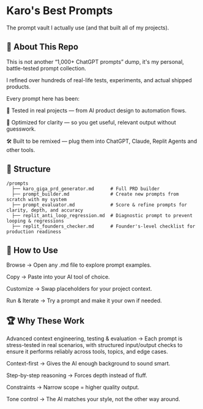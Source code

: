 # Karo's Best Prompts
The prompt vault I actually use (and that built all of my projects).


## 📖 About This Repo
This is not another “1,000+ ChatGPT prompts” dump, it's my personal, battle-tested prompt collection.

I refined over hundreds of real-life tests, experiments, and actual shipped products.

Every prompt here has been:

🧪 Tested in real projects — from AI product design to automation flows.

🎯 Optimized for clarity — so you get useful, relevant output without guesswork.

🛠 Built to be remixed — plug them into ChatGPT, Claude, Replit Agents and other tools.


## 📂 Structure
```text
/prompts
  ├── karo_giga_prd_generator.md      # Full PRD builder 
  ├── prompt_builder.md               # Create new prompts from scratch with my system
  ├── prompt_evaluator.md             # Score & refine prompts for clarity, depth, and accuracy
  ├── replit_anti_loop_regression.md  # Diagnostic prompt to prevent looping & regressions
  ├── replit_founders_checker.md      # Founder's-level checklist for production readiness
```

## 🚀 How to Use
Browse → Open any .md file to explore prompt examples.

Copy → Paste into your AI tool of choice.

Customize → Swap placeholders for your project context.

Run & Iterate → Try a prompt and make it your own if needed. 

## 🏆 Why These Work

Advanced context engineering, testing & evaluation → Each prompt is stress-tested in real scenarios, with structured input/output checks to ensure it performs reliably across tools, topics, and edge cases.

Context-first → Gives the AI enough background to sound smart.

Step-by-step reasoning → Forces depth instead of fluff.

Constraints → Narrow scope = higher quality output.

Tone control → The AI matches your style, not the other way around.


